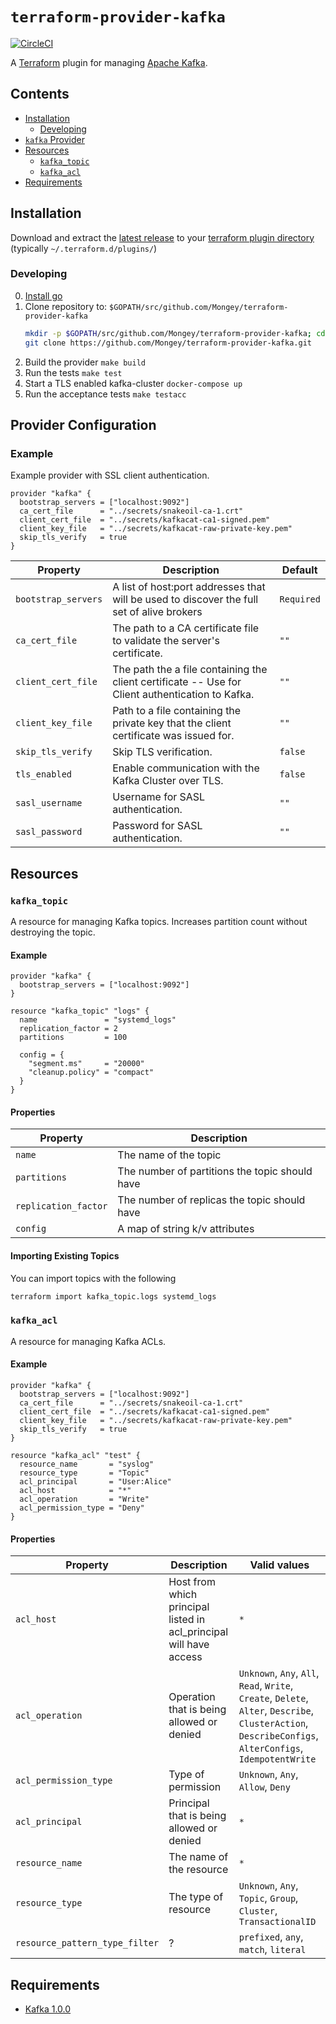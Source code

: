 # `terraform-provider-kafka`
[![CircleCI](https://circleci.com/gh/Mongey/terraform-provider-kafka.svg?style=svg)](https://circleci.com/gh/Mongey/terraform-provider-kafka)

A [Terraform][1] plugin for managing [Apache Kafka][2].

## Contents

* [Installation](#installation)
  * [Developing](#developing)
* [`kafka` Provider](#provider-configuration)
* [Resources](#resources)
  * [`kafka_topic`](#kafka_topic)
  * [`kafka_acl`](#kafka_acl)
* [Requirements](#requirements)

## Installation

Download and extract the [latest
release](https://github.com/Mongey/terraform-provider-kafka/releases/latest) to
your [terraform plugin directory][third-party-plugins] (typically `~/.terraform.d/plugins/`)

### Developing

0. [Install go][install-go]
0. Clone repository to: `$GOPATH/src/github.com/Mongey/terraform-provider-kafka`
    ``` bash
    mkdir -p $GOPATH/src/github.com/Mongey/terraform-provider-kafka; cd $GOPATH/src/github.com/Mongey/
    git clone https://github.com/Mongey/terraform-provider-kafka.git
    ```
0. Build the provider `make build`
0. Run the tests `make test`
0. Start a TLS enabled kafka-cluster `docker-compose up`
0. Run the acceptance tests `make testacc`

## Provider Configuration

### Example

Example provider with SSL client authentication.
```hcl
provider "kafka" {
  bootstrap_servers = ["localhost:9092"]
  ca_cert_file      = "../secrets/snakeoil-ca-1.crt"
  client_cert_file  = "../secrets/kafkacat-ca1-signed.pem"
  client_key_file   = "../secrets/kafkacat-raw-private-key.pem"
  skip_tls_verify   = true
}
```

| Property            | Description                                                                                      | Default    |
| ----------------    | -----------------------                                                                          | ---------- |
| `bootstrap_servers` | A list of host:port addresses that will be used to discover the full set of alive brokers        | `Required` |
| `ca_cert_file`      | The path to a CA certificate file to validate the server's certificate.                          | `""`       |
| `client_cert_file`  | The path the a file containing the client certificate -- Use for Client authentication to Kafka. | `""`       |
| `client_key_file`   | Path to a file containing the private key that the client certificate was issued for.            | `""`       |
| `skip_tls_verify`   | Skip TLS verification.                                                                           | `false`    |
| `tls_enabled`       | Enable communication with the Kafka Cluster over TLS.                                            | `false`    |
| `sasl_username`     | Username for SASL authentication.                                                                | `""`       |
| `sasl_password`     | Password for SASL authentication.                                                                | `""`       |

## Resources
### `kafka_topic`

A resource for managing Kafka topics. Increases partition count without
destroying the topic.

#### Example

```hcl
provider "kafka" {
  bootstrap_servers = ["localhost:9092"]
}

resource "kafka_topic" "logs" {
  name               = "systemd_logs"
  replication_factor = 2
  partitions         = 100

  config = {
    "segment.ms"     = "20000"
    "cleanup.policy" = "compact"
  }
}
```

#### Properties

| Property             | Description                                    |
| ----------------     | -----------------------                        |
| `name`               | The name of the topic                          |
| `partitions`          | The number of partitions the topic should have |
| `replication_factor` | The number of replicas the topic should have   |
| `config`             | A map of string k/v attributes                 |


#### Importing Existing Topics
You can import topics with the following

```sh
terraform import kafka_topic.logs systemd_logs
```


### `kafka_acl`
A resource for managing Kafka ACLs.

#### Example

```hcl
provider "kafka" {
  bootstrap_servers = ["localhost:9092"]
  ca_cert_file      = "../secrets/snakeoil-ca-1.crt"
  client_cert_file  = "../secrets/kafkacat-ca1-signed.pem"
  client_key_file   = "../secrets/kafkacat-raw-private-key.pem"
  skip_tls_verify   = true
}

resource "kafka_acl" "test" {
  resource_name       = "syslog"
  resource_type       = "Topic"
  acl_principal       = "User:Alice"
  acl_host            = "*"
  acl_operation       = "Write"
  acl_permission_type = "Deny"
}
```

#### Properties

| Property              | Description                                                        | Valid values                                                     |
| ----------------      | ----------------------                                             | --------------                                                   |
| `acl_host`            | Host from which principal listed in acl_principal will have access | `*`                                                              |
| `acl_operation`       | Operation that is being allowed or denied                          | `Unknown`, `Any`, `All`, `Read`, `Write`, `Create`, `Delete`, `Alter`, `Describe`, `ClusterAction`, `DescribeConfigs`, `AlterConfigs`, `IdempotentWrite` |
| `acl_permission_type` | Type of permission                                                 | `Unknown`, `Any`, `Allow`, `Deny`                                |
| `acl_principal`       | Principal that is being allowed or denied                          | `*`                                                              |
| `resource_name`       | The name of the resource                                           | `*`                                                              |
| `resource_type`       | The type of resource                                               | `Unknown`, `Any`, `Topic`, `Group`, `Cluster`, `TransactionalID` |
| `resource_pattern_type_filter`       | ?                                                   | `prefixed`, `any`, `match`, `literal` |


## Requirements
* [Kafka 1.0.0][3]

[1]: https://www.terraform.io
[2]: https://kafka.apache.org
[3]: https://cwiki.apache.org/confluence/display/KAFKA/KIP-117%3A+Add+a+public+AdminClient+API+for+Kafka+admin+operations
[third-party-plugins]: https://www.terraform.io/docs/configuration/providers.html#third-party-plugins
[install-go]: https://golang.org/doc/install#install

